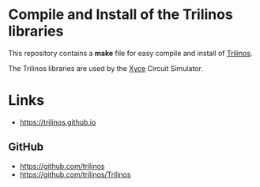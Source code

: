 
# Compile and Install of the Trilinos libraries

This repository contains a **make** file for easy compile and install of [Trilinos](https://trilinos.github.io).

The Trilinos libraries are used by the [Xyce](https://xyce.sandia.gov) Circuit Simulator.

# Links

* https://trilinos.github.io

## GitHub

* https://github.com/trilinos
* https://github.com/trilinos/Trilinos
